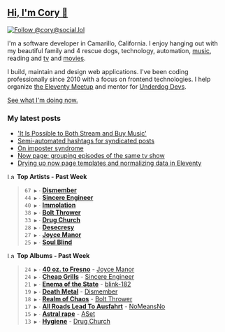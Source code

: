 ## [Hi, I'm Cory 👋](https://coryd.dev)

[![Follow @cory@social.lol](https://img.shields.io/mastodon/follow/109606224363698309?domain=https%3A%2F%2Fsocial.lol&style=for-the-badge&logo=Mastodon&logoColor=white&labelColor=6364FF)](https://social.lol/@cory)

I'm a software developer in Camarillo, California. I enjoy hanging out with my beautiful family and 4 rescue dogs, technology, automation, <a href="https://www.last.fm/user/cdrn_" target="_blank" rel="noopener noreferrer">music</a>, reading and <a href="https://trakt.tv/users/cdransf" target="_blank" rel="noopener noreferrer">tv</a> and <a href="https://letterboxd.com/cdme" target="_blank" rel="noopener noreferrer">movies</a>.

I build, maintain and design web applications. I've been coding professionally since 2010 with a focus on frontend technologies. I help organize [the Eleventy Meetup](https://11tymeetup.dev/) and mentor for [Underdog Devs](https://www.underdogdevs.org/).

[See what I'm doing now.](https://coryd.dev/now)

### My latest posts
<!-- BLOGPOSTS:START -->
- ['It Is Possible to Both Stream and Buy Music'](https://coryd.dev/posts/2023/it-is-possible-to-both-stream-and-buy-music/)
- [Semi-automated hashtags for syndicated posts](https://coryd.dev/posts/2023/semi-automated-hashtags-syndicated-posts/)
- [On imposter syndrome](https://coryd.dev/posts/2023/on-imposter-syndrome/)
- [Now page: grouping episodes of the same tv show](https://coryd.dev/posts/2023/now-page-grouping-episodes-of-same-show/)
- [Drying up now page templates and normalizing data in Eleventy](https://coryd.dev/posts/2023/drying-up-now-page-templates-eleventy/)
<!-- BLOGPOSTS:END -->

<!--START_LASTFM_ARTISTS:{"period": "7day", "rows": 8}-->
<a href="https://last.fm" target="_blank"><img src="https://user-images.githubusercontent.com/17434202/215290617-e793598d-d7c9-428f-9975-156db1ba89cc.svg" alt="Last.fm Logo" width="18" height="13"/></a> **Top Artists - Past Week**

> `67 ▶️` ∙ **[Dismember](https://www.last.fm/music/Dismember)**<br/>
> `44 ▶️` ∙ **[Sincere Engineer](https://www.last.fm/music/Sincere+Engineer)**<br/>
> `40 ▶️` ∙ **[Immolation](https://www.last.fm/music/Immolation)**<br/>
> `38 ▶️` ∙ **[Bolt Thrower](https://www.last.fm/music/Bolt+Thrower)**<br/>
> `33 ▶️` ∙ **[Drug Church](https://www.last.fm/music/Drug+Church)**<br/>
> `28 ▶️` ∙ **[Desecresy](https://www.last.fm/music/Desecresy)**<br/>
> `27 ▶️` ∙ **[Joyce Manor](https://www.last.fm/music/Joyce+Manor)**<br/>
> `25 ▶️` ∙ **[Soul Blind](https://www.last.fm/music/Soul+Blind)**<br/>
<!--END_LASTFM_ARTISTS-->

<!--START_LASTFM_ALBUMS:{"period": "7day", "rows": 8}-->
<a href="https://last.fm" target="_blank"><img src="https://user-images.githubusercontent.com/17434202/215290617-e793598d-d7c9-428f-9975-156db1ba89cc.svg" alt="Last.fm Logo" width="18" height="13"/></a> **Top Albums - Past Week**

> `24 ▶️` ∙ **[40 oz. to Fresno](https://www.last.fm/music/Joyce+Manor/40+oz.+to+Fresno)** - [Joyce Manor](https://www.last.fm/music/Joyce+Manor)<br/>
> `24 ▶️` ∙ **[Cheap Grills](https://www.last.fm/music/Sincere+Engineer/Cheap+Grills)** - [Sincere Engineer](https://www.last.fm/music/Sincere+Engineer)<br/>
> `21 ▶️` ∙ **[Enema of the State](https://www.last.fm/music/blink-182/Enema+of+the+State)** - [blink-182](https://www.last.fm/music/blink-182)<br/>
> `19 ▶️` ∙ **[Death Metal](https://www.last.fm/music/Dismember/Death+Metal)** - [Dismember](https://www.last.fm/music/Dismember)<br/>
> `18 ▶️` ∙ **[Realm of Chaos](https://www.last.fm/music/Bolt+Thrower/Realm+of+Chaos)** - [Bolt Thrower](https://www.last.fm/music/Bolt+Thrower)<br/>
> `17 ▶️` ∙ **[All Roads Lead To Ausfahrt](https://www.last.fm/music/NoMeansNo/All+Roads+Lead+To+Ausfahrt)** - [NoMeansNo](https://www.last.fm/music/NoMeansNo)<br/>
> `15 ▶️` ∙ **[Astral rape](https://www.last.fm/music/ASet/Astral+rape)** - [ASet](https://www.last.fm/music/ASet)<br/>
> `13 ▶️` ∙ **[Hygiene](https://www.last.fm/music/Drug+Church/Hygiene)** - [Drug Church](https://www.last.fm/music/Drug+Church)<br/>
<!--END_LASTFM_ALBUMS-->
